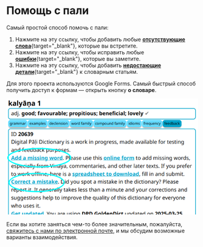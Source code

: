 # Помощь с пали

Самый простой способ помочь с пали:

1. Нажмите на эту ссылку, чтобы добавить любые [__отсутствующие слова__](https://docs.google.com/forms/d/e/1FAIpQLSfResxEUiRCyFITWPkzoQ2HhHEvUS5fyg68Rl28hFH6vhHlaA/viewform?usp=pp_url&entry.1433863141=dpd-db){target="_blank"}, которые вы встретите.
2. Нажмите на эту ссылку, чтобы исправить любые [__ошибки__](https://docs.google.com/forms/d/e/1FAIpQLSf9boBe7k5tCwq7LdWgBHHGIPVc4ROO5yjVDo1X5LDAxkmGWQ/viewform?usp=pp_url&entry.1433863141=dpd-db){target="_blank"}, которые вы заметите.
3. Нажмите на эту ссылку, чтобы добавить [__недостающие детали__](https://docs.google.com/forms/d/e/1FAIpQLSf9boBe7k5tCwq7LdWgBHHGIPVc4ROO5yjVDo1X5LDAxkmGWQ/viewform?usp=pp_url&entry.1433863141=dpd-db){target="_blank"} к словарным статьям.

Для этого проекта используются Google Forms. Самый быстрый способ получить доступ к формам — открыть кнопку __о словаре__.

![добавить и исправить](../pics/contributing/add_correct.png)

Если вы хотите заняться чем-то более значительным, пожалуйста, [свяжитесь с нами по электронной почте](mailto:devamitta@sasanarakkha.org), и мы обсудим возможные варианты взаимодействия.
